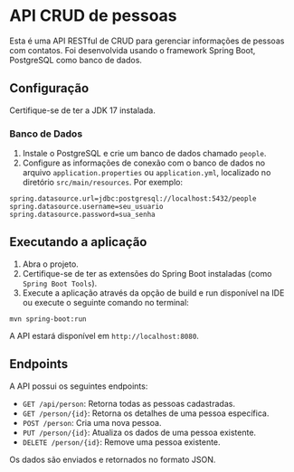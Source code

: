 # API CRUD de pessoas

Esta é uma API RESTful de CRUD para gerenciar informações de pessoas com contatos. Foi desenvolvida usando o framework Spring Boot, PostgreSQL como banco de dados.

## Configuração

Certifique-se de ter a <a src="https://www.oracle.com/java/technologies/javase/jdk17-archive-downloads.html" target="_blank"> JDK 17 </a> instalada.

### Banco de Dados

1. Instale o PostgreSQL e crie um banco de dados chamado `people`.
2. Configure as informações de conexão com o banco de dados no arquivo `application.properties` ou `application.yml`, localizado no diretório `src/main/resources`. Por exemplo:

```
spring.datasource.url=jdbc:postgresql://localhost:5432/people
spring.datasource.username=seu_usuario
spring.datasource.password=sua_senha
```

## Executando a aplicação

1. Abra o projeto.
2. Certifique-se de ter as extensões do Spring Boot instaladas (como `Spring Boot Tools`).
3. Execute a aplicação através da opção de build e run disponível na IDE ou execute o seguinte comando no terminal:

```
mvn spring-boot:run
```

A API estará disponível em `http://localhost:8080`.

## Endpoints

A API possui os seguintes endpoints:

- `GET /api/person`: Retorna todas as pessoas cadastradas.
- `GET /person/{id}`: Retorna os detalhes de uma pessoa específica.
- `POST /person`: Cria uma nova pessoa.
- `PUT /person/{id}`: Atualiza os dados de uma pessoa existente.
- `DELETE /person/{id}`: Remove uma pessoa existente.

Os dados são enviados e retornados no formato JSON.

